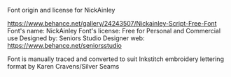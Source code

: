 ﻿Font origin and license for NickAinley

https://www.behance.net/gallery/24243507/Nickainley-Script-Free-Font
Font's name: NickAinley
Font's license: Free for Personal and Commercial use 
Designed by: Seniors Studio
Designer web: https://www.behance.net/seniorsstudio

Font is manually traced and converted to suit Inkstitch embroidery lettering format by Karen Cravens/Silver Seams
